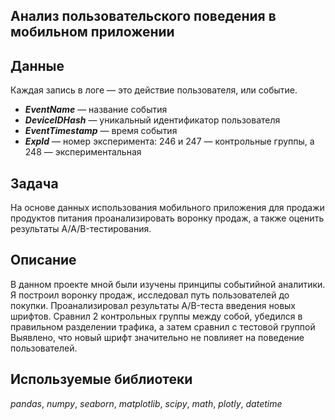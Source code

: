 ## Анализ пользовательского поведения в мобильном приложении

## Данные

Каждая запись в логе — это действие пользователя, или событие.

- ***EventName*** — название события
- ***DeviceIDHash*** — уникальный идентификатор пользователя
- ***EventTimestamp*** — время события
- ***ExpId*** — номер эксперимента: 246 и 247 — контрольные группы, а 248 — экспериментальная

## Задача

На основе данных использования мобильного приложения для продажи продуктов питания проанализировать воронку продаж, а также оценить результаты A/A/B-тестирования.

## Описание

В данном проекте мной были изучены принципы событийной аналитики. Я построил
воронку продаж, исследовал путь пользователей до покупки. Проанализировал
результаты A/B-теста введения новых шрифтов. Сравнил 2 контрольных группы между
собой, убедился в правильном разделении трафика, а затем сравнил с тестовой группой
Выявлено, что новый шрифт значительно не повлияет на поведение пользователей.

## Используемые библиотеки

*pandas*, *numpy*, *seaborn*, *matplotlib*, *scipy*, *math*, *plotly*, *datetime*
